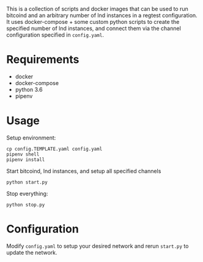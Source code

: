 This is a collection of scripts and docker images that can be used to run
bitcoind and an arbitrary number of lnd instances in a regtest configuration.
It uses docker-compose + some custom python scripts to create the specified
number of lnd instances, and connect them via the channel configuration
specified in `config.yaml`.

# Requirements

* docker
* docker-compose
* python 3.6
* pipenv

# Usage

Setup environment:

```
cp config.TEMPLATE.yaml config.yaml
pipenv shell
pipenv install
```

Start bitcoind, lnd instances, and setup all specified channels

```
python start.py
```

Stop everything:

```
python stop.py
```

# Configuration

Modify `config.yaml` to setup your desired network and rerun `start.py` to
update the network.
